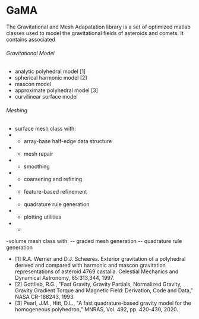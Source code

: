 # GaMA
The Gravitational and Mesh Adapatation library is a set of optimized matlab classes used to model the gravitational fields of asteroids and comets. It contains associated 

###### Gravitational Model
- analytic polyhedral model [1]
- spherical harmonic model [2]
- mascon model 
- approximate polyhedral model [3]
- curvilinear surface model

###### Meshing
- surface mesh class with:
- - array-base half-edge data structure
- - mesh repair
- - smoothing
- - coarsening and refining
- - feature-based refinement
- - quadrature rule generation
- - plotting utilities
- -
-volume mesh class with:
-- graded mesh generation
-- quadrature rule generation
- [1] R.A. Werner and D.J. Scheeres. Exterior gravitation of a polyhedral derived and compared with harmonic and mascon gravitation representations of asteroid 4769 castalia. Celestial Mechanics and Dynamical Astronomy, 65:313,344, 1997.
- [2] Gottlieb, R.G., "Fast Gravity, Gravity Partials, Normalized Gravity, Gravity Gradient Torque and Magnetic Field: Derivation, Code and Data," NASA CR-188243, 1993.
- [3] Pearl, J.M., Hitt, D.L., "A fast quadrature-based gravity model for the homogeneous polyhedron," MNRAS, Vol. 492, pp. 420-430, 2020.
